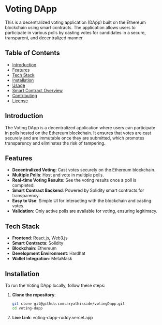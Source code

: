 # Voting DApp

This is a decentralized voting application (DApp) built on the Ethereum blockchain using smart contracts. The application allows users to participate in various polls by casting votes for candidates in a secure, transparent, and decentralized manner.

## Table of Contents

- [Introduction](#introduction)
- [Features](#features)
- [Tech Stack](#tech-stack)
- [Installation](#installation)
- [Usage](#usage)
- [Smart Contract Overview](#smart-contract-overview)
- [Contributing](#contributing)
- [License](#license)

## Introduction

The Voting DApp is a decentralized application where users can participate in polls hosted on the Ethereum blockchain. It ensures that votes are cast securely and are immutable once they are submitted, which promotes transparency and eliminates the risk of tampering.

## Features

- **Decentralized Voting**: Cast votes securely on the Ethereum blockchain.
- **Multiple Polls**: Host and vote in multiple polls.
- **Real-time Voting Results**: See the voting results once a poll is completed.
- **Smart Contract Backend**: Powered by Solidity smart contracts for transparency.
- **Easy to Use**: Simple UI for interacting with the blockchain and casting votes.
- **Validation**: Only active polls are available for voting, ensuring legitimacy.

## Tech Stack

- **Frontend**: React.js, Web3.js
- **Smart Contracts**: Solidity
- **Blockchain**: Ethereum
- **Development Environment**: Hardhat
- **Wallet Integration**: MetaMask

## Installation

To run the Voting DApp locally, follow these steps:

1. **Clone the repository**:
   ```bash
   git clone git@github.com:aryathisside/votingDapp.git
   cd voting-dapp
2. **Live Link**:
    voting-dapp-ruddy.vercel.app
